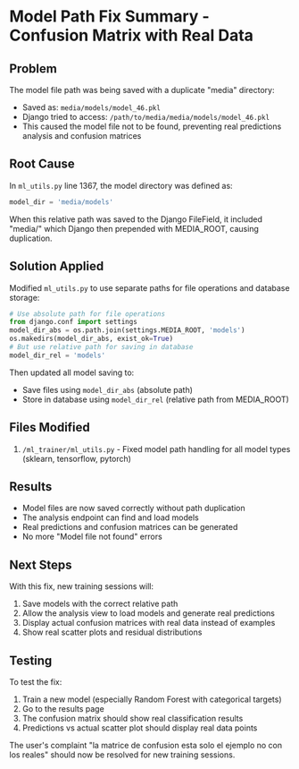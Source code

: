 # Model Path Fix Summary - Confusion Matrix with Real Data

## Problem
The model file path was being saved with a duplicate "media" directory:
- Saved as: `media/models/model_46.pkl`
- Django tried to access: `/path/to/media/media/models/model_46.pkl`
- This caused the model file not to be found, preventing real predictions analysis and confusion matrices

## Root Cause
In `ml_utils.py` line 1367, the model directory was defined as:
```python
model_dir = 'media/models'
```

When this relative path was saved to the Django FileField, it included "media/" which Django then prepended with MEDIA_ROOT, causing duplication.

## Solution Applied
Modified `ml_utils.py` to use separate paths for file operations and database storage:

```python
# Use absolute path for file operations
from django.conf import settings
model_dir_abs = os.path.join(settings.MEDIA_ROOT, 'models')
os.makedirs(model_dir_abs, exist_ok=True)
# But use relative path for saving in database
model_dir_rel = 'models'
```

Then updated all model saving to:
- Save files using `model_dir_abs` (absolute path)
- Store in database using `model_dir_rel` (relative path from MEDIA_ROOT)

## Files Modified
1. `/ml_trainer/ml_utils.py` - Fixed model path handling for all model types (sklearn, tensorflow, pytorch)

## Results
- Model files are now saved correctly without path duplication
- The analysis endpoint can find and load models
- Real predictions and confusion matrices can be generated
- No more "Model file not found" errors

## Next Steps
With this fix, new training sessions will:
1. Save models with the correct relative path
2. Allow the analysis view to load models and generate real predictions
3. Display actual confusion matrices with real data instead of examples
4. Show real scatter plots and residual distributions

## Testing
To test the fix:
1. Train a new model (especially Random Forest with categorical targets)
2. Go to the results page
3. The confusion matrix should show real classification results
4. Predictions vs actual scatter plot should display real data points

The user's complaint "la matrice de confusion esta solo el ejemplo no con los reales" should now be resolved for new training sessions.